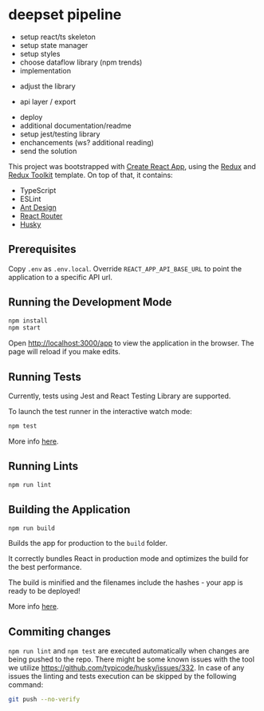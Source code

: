 # deepset pipeline

+ setup react/ts skeleton
+ setup state manager
+ setup styles
+ choose dataflow library (npm trends)
+ implementation
- adjust the library
+ api layer / export
- deploy
- additional documentation/readme
- setup jest/testing library
- enchancements (ws? additional reading)
- send the solution

This project was bootstrapped with [Create React App](https://github.com/facebook/create-react-app), using the [Redux](https://redux.js.org/) and [Redux Toolkit](https://redux-toolkit.js.org/) template. On top of that, it contains:

- TypeScript
- ESLint
- [Ant Design](https://ant.design/)
- [React Router](https://reactrouter.com)
- [Husky](https://typicode.github.io/husky)

## Prerequisites

Copy `.env` as `.env.local`. Override `REACT_APP_API_BASE_URL` to point the application to a specific API url.

## Running the Development Mode

```bash
npm install
npm start
```

Open [http://localhost:3000/app](http://localhost:3000/app) to view the application in the browser.
The page will reload if you make edits.

## Running Tests

Currently, tests using Jest and React Testing Library are supported.

To launch the test runner in the interactive watch mode:

```bash
npm test
```

More info
[here](https://facebook.github.io/create-react-app/docs/running-tests).

## Running Lints

```bash
npm run lint
```

## Building the Application

```bash
npm run build
```

Builds the app for production to the `build` folder.

It correctly bundles React in production mode and optimizes the build for the
best performance.

The build is minified and the filenames include the hashes - your app is ready
to be deployed!

More info [here](https://facebook.github.io/create-react-app/docs/deployment).

## Commiting changes

`npm run lint` and `npm test` are executed automatically when changes are being pushed to the repo. There might be some known issues with the tool we utilize https://github.com/typicode/husky/issues/332. In case of any issues the linting and tests execution can be skipped by the following command: 

```bash
git push --no-verify
```